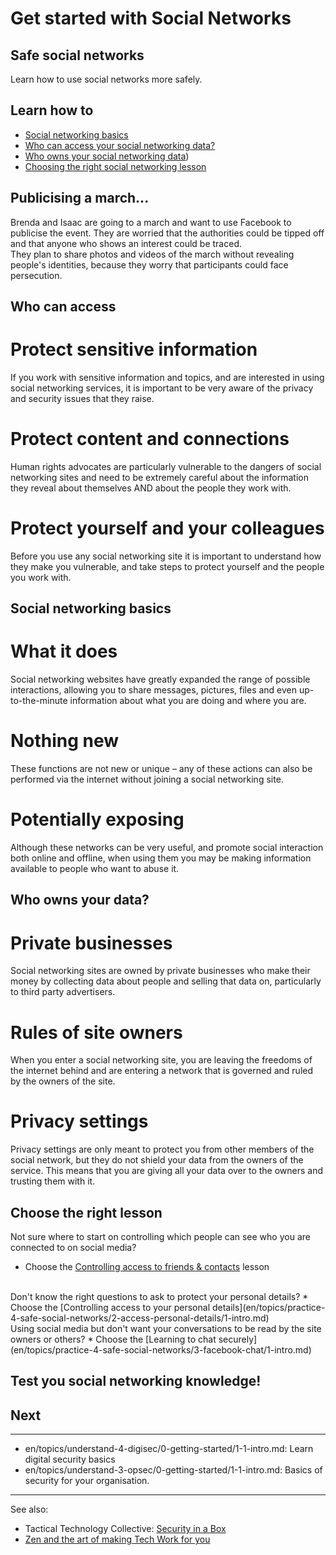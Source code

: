 # Get started with Social Networks
## Safe social networks

Learn how to use social networks more safely.



## Learn how to

- [Social networking basics](en/topics/practice-4-safe-social-networks/0-getting-started/3-1-learn.md)
- [Who can access your social networking data?](en/topics/practice-4-safe-social-networks/0-getting-started/3-2-learn.md)
- [Who owns your social networking data](en/topics/practice-4-safe-social-networks/0-getting-started/3-3-learn.md))
- [Choosing the right social networking lesson](en/topics/practice-4-safe-social-networks/0-getting-started/3-4-learn.md)



## Publicising a march...

Brenda and Isaac are going to a march and want to use Facebook to publicise the event. They are worried that the authorities could be tipped off and that anyone who shows an interest could be traced.
<br>
They plan to share photos and videos of the march without revealing people's identities, because they worry that participants could face persecution.



## Who can access

# Protect sensitive information
If you work with sensitive information and topics, and are interested in using social networking services, it is important to be very aware of the privacy and security issues that they raise.
<br>
# Protect content and connections
Human rights advocates are particularly vulnerable to the dangers of social networking sites and need to be extremely careful about the information they reveal about themselves AND about the people they work with.
<br>
# Protect yourself and your colleagues
Before you use any social networking site it is important to understand how they make you vulnerable, and take steps to protect yourself and the people you work with.



## Social networking basics

# What it does
Social networking websites have greatly expanded the range of possible interactions, allowing you to share messages, pictures, files and even up-to-the-minute information about what you are doing and where you are.
<br>
# Nothing new
These functions are not new or unique – any of these actions can also be performed via the internet without joining a social networking site.
<br>
# Potentially exposing
Although these networks can be very useful, and promote social interaction both online and offline, when using them you may be making information available to people who want to abuse it.



## Who owns your data?

# Private businesses
Social networking sites are owned by private businesses who make their money by collecting data about people and selling that data on, particularly to third party advertisers.
<br>
# Rules of site owners
When you enter a social networking site, you are leaving the freedoms of the internet behind and are entering a network that is governed and ruled by the owners of the site.
<br>
# Privacy settings
Privacy settings are only meant to protect you from other members of the social network, but they do not shield your data from the owners of the service. This means that you are giving all your data over to the owners and trusting them with it.



## Choose the right lesson

Not sure where to start on controlling which people can see who you are connected to on social media?
* Choose the [Controlling access to friends & contacts](en/topics/practice-4-safe-social-networks/1-access-friends-contacts/1-intro.md) lesson

<br>
Don't know the right questions to ask to protect your personal details?
* Choose the [Controlling access to your personal details](en/topics/practice-4-safe-social-networks/2-access-personal-details/1-intro.md)

<br>
Using social media but don't want your conversations to be read by the site owners or others?
* Choose the [Learning to chat securely](en/topics/practice-4-safe-social-networks/3-facebook-chat/1-intro.md)



## Test you social networking knowledge!




## Next

---
- en/topics/understand-4-digisec/0-getting-started/1-1-intro.md: Learn digital security basics
- en/topics/understand-3-opsec/0-getting-started/1-1-intro.md: Basics of security for your organisation.
---
See also:
- Tactical Technology Collective: [Security in a Box](https://securityinabox.org)
- [Zen and the art of making Tech Work for you](https://gendersec.tacticaltech.org/wiki/index.php/Complete_manual)



